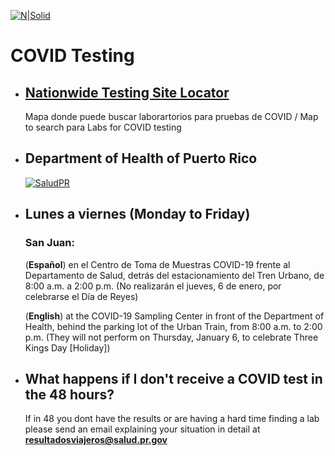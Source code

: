[![N|Solid](https://www.travelsafe.pr.gov/images/Logo_SALUD.svg)](https://www.travelsafe.pr.gov/)
# COVID Testing


- ## [ Nationwide Testing Site Locator](https://www.arcgis.com/apps/webappviewer/index.html?id=2ec47819f57c40598a4eaf45bf9e0d16)
    Mapa donde puede buscar laborartorios para pruebas de COVID / Map to search para Labs for COVID testing
- ## Department of Health of Puerto Rico
    [![SaludPR](https://pbs.twimg.com/media/FIHUoFQWUAoUMr7?format=jpg&name=large)](https://twitter.com/desaludpr/status/1477716324046422019)
- ## Lunes a viernes (Monday to Friday)
    ### San Juan: 
    (**Español**) en el Centro de Toma de Muestras COVID-19 frente al Departamento de Salud, detrás del estacionamiento del Tren Urbano, de 8:00 a.m. a 2:00 p.m. (No realizarán el jueves, 6 de enero, por celebrarse el Día de Reyes)

    (**English**) at the COVID-19 Sampling Center in front of the Department of Health, behind the parking lot of the Urban Train, from 8:00 a.m. to 2:00 p.m. (They will not perform on Thursday, January 6, to celebrate Three Kings Day [Holiday])






-   ## What happens if I don't receive a COVID test in the 48 hours?
    If in 48 you dont have the results or are having a hard time finding a lab please send an email explaining your situation in detail at **resultadosviajeros@salud.pr.gov**
